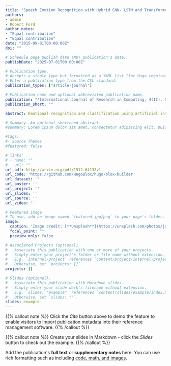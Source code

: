 ```yaml
---
title: "Speech Emotion Recognition with Hybrid CNN- LSTM and Transformers Models: Evaluating the Hybrid Model Using Grad-CAM"
authors:
- admin
- Robert Ford
author_notes:
- "Equal contribution"
- "Equal contribution"
date: "2015-09-01T00:00:00Z"
doi: ""

# Schedule page publish date (NOT publication's date).
publishDate: "2025-07-01T00:00:00Z"

# Publication type.
# Accepts a single type but formatted as a YAML list (for Hugo requirements).
# Enter a publication type from the CSL standard.
publication_types: ["article-journal"]

# Publication name and optional abbreviated publication name.
publication: "*International Journal of Research in Computing, 4(II), 56–66*"
publication_short: ""

abstract: Emotional recognition and classification using artificial intelligence (AI) techniques play a crucial role in human-computer interaction (HCI). It enables the prediction of human emotions from audio signals with broad applications in psychology, medicine, education, entertainment, etc. This research focused on speech-emotion recognition (SER) by employing classification methods and transformer models using the Toronto Emotional Speech Set (TESS). Initially, acoustic features were extracted using different feature extraction techniques, including chroma, Mel-scaled spectrogram, contrast features, and Mel Frequency Cepstral Coefficients (MFCCs) from the audio dataset. Then, this study employed a Convolutional Neural Network (CNN), Long Short-Term Memory (LSTM), and a hybrid CNN-LSTM model to classify emotions. To compare the performance of these models, classical image transformer models such as ViT (Visual Image Transformer) and BEiT (Bidirectional Encoder Representation of Images) were employed on the Mel-spectograms derived from the same dataset. Evaluation metrics such as accuracy, precision, recall, and F1-score were calculated for each of these models to ensure a comprehensive performance comparison. According to the results, the hybrid model performed better than other models by achieving an accuracy of 99.01%, while the CNN, LSTM, ViT, and BEiT models demonstrated accuracies of 95.37%, 98.57%, 98%, and 98.3%, respectively. To interpret the output of this hybrid model and to provide visual explanations of its predictions, the Grad-CAM (Gradient-weighted Class Activation Mappings) was obtained. This technique reduced the black-box character of deep models, making them more reliable to use in clinical and other delicate contexts. In conclusion, the hybrid CNN-LSTM model showed strong performance in audio-based emotion classification. 

# Summary. An optional shortened abstract.
#summary: Lorem ipsum dolor sit amet, consectetur adipiscing elit. Duis posuere tellus ac convallis placerat. Proin tincidunt magna sed ex sollicitudin condimentum.

#tags:
#- Source Themes
#featured: false

# links:
# - name: ""
#   url: ""
url_pdf: http://arxiv.org/pdf/1512.04133v1
url_code: 'https://github.com/HugoBlox/hugo-blox-builder'
url_dataset: ''
url_poster: ''
url_project: ''
url_slides: ''
url_source: ''
url_video: ''

# Featured image
# To use, add an image named `featured.jpg/png` to your page's folder. 
image:
  caption: 'Image credit: [**Unsplash**](https://unsplash.com/photos/jdD8gXaTZsc)'
  focal_point: ""
  preview_only: false

# Associated Projects (optional).
#   Associate this publication with one or more of your projects.
#   Simply enter your project's folder or file name without extension.
#   E.g. `internal-project` references `content/project/internal-project/index.md`.
#   Otherwise, set `projects: []`.
projects: []

# Slides (optional).
#   Associate this publication with Markdown slides.
#   Simply enter your slide deck's filename without extension.
#   E.g. `slides: "example"` references `content/slides/example/index.md`.
#   Otherwise, set `slides: ""`.
slides: example
---
```


{{% callout note %}}
Click the *Cite* button above to demo the feature to enable visitors to import publication metadata into their reference management software.
{{% /callout %}}

{{% callout note %}}
Create your slides in Markdown - click the *Slides* button to check out the example.
{{% /callout %}}

Add the publication's **full text** or **supplementary notes** here. You can use rich formatting such as including [code, math, and images](https://docs.hugoblox.com/content/writing-markdown-latex/).
